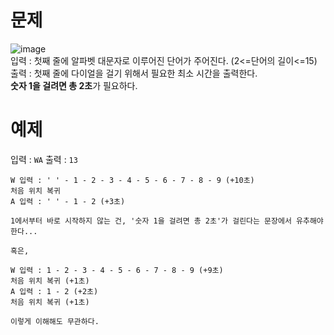 # 문제
![image](https://github.com/woori-zip/Baekjoon/assets/148678248/ac5e9938-f085-4a30-aa91-c22b844db88e)<br>
입력 : 첫째 줄에 알파벳 대문자로 이루어진 단어가 주어진다. (2<=단어의 길이<=15)<br>
출력 : 첫째 줄에 다이얼을 걸기 위해서 필요한 최소 시간을 출력한다.<br>
**숫자 1을 걸려면 총 2초**가 필요하다. 

# 예제
입력 : `WA`
출력 : `13`
```
W 입력 : ' ' - 1 - 2 - 3 - 4 - 5 - 6 - 7 - 8 - 9 (+10초)
처음 위치 복귀
A 입력 : ' ' - 1 - 2 (+3초)

1에서부터 바로 시작하지 않는 건, '숫자 1을 걸려면 총 2초'가 걸린다는 문장에서 유추해야한다...

혹은,

W 입력 : 1 - 2 - 3 - 4 - 5 - 6 - 7 - 8 - 9 (+9초)
처음 위치 복귀 (+1초)
A 입력 : 1 - 2 (+2초)
처음 위치 복귀 (+1초)

이렇게 이해해도 무관하다.
```
